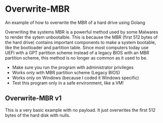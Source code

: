 # Overwrite-MBR
An example of how to overwrite the MBR of a hard drive using Golang

Overwriting the systems MBR is a powerful method used by some Malwares to render the sytem unbootalble.
This is because the MBR (first 512 bytes of the hard drive) contains important components to make a system bootable, like the bootloader and partition table.
Since most computers today use UEFI with a GPT partition scheme instead of a legacy BIOS with an MBR partition scheme, this method is no longer as common as it used to be.

- Make sure you run the program with administrator privileges
- Works only with MBR partition scheme (Legacy BIOS)
- Works only on Windows (because I coded it Windows specific)
- Test this program only in a safe environment, like a VM!

## Overwrite-MBR v1
This is a very basic example with no payload. It just overwrites the first 512 bytes of the hard disk with nulls.
